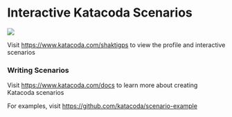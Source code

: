 # Interactive Katacoda Scenarios

[![](http://shields.katacoda.com/katacoda/shaktigps/count.svg)](https://www.katacoda.com/shaktigps "Get your profile on Katacoda.com")

Visit https://www.katacoda.com/shaktigps to view the profile and interactive scenarios

### Writing Scenarios
Visit https://www.katacoda.com/docs to learn more about creating Katacoda scenarios

For examples, visit https://github.com/katacoda/scenario-example
